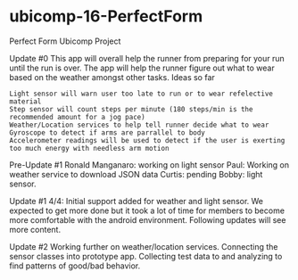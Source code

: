 # ubicomp-16-PerfectForm
Perfect Form Ubicomp Project

Update #0 This app will overall help the runner from preparing for your run until the run is over. The app will help the runner figure out what to wear based on the weather amongst other tasks. Ideas so far

    Light sensor will warn user too late to run or to wear refelective material
    Step sensor will count steps per minute (180 steps/min is the recommended amount for a jog pace)
    Weather/Location services to help tell runner decide what to wear
    Gyroscope to detect if arms are parrallel to body
    Accelerometer readings will be used to detect if the user is exerting too much energy with needless arm motion

Pre-Update #1 Ronald Manganaro: working on light sensor Paul: Working on weather service to download JSON data Curtis: pending Bobby: light sensor.

Update #1 4/4: Initial support added for weather and light sensor. We expected to get more done but it took a lot of time for members to become more comfortable with the android environment. Following updates will see more content.

Update #2 Working further on weather/location services. Connecting the sensor classes into prototype app. Collecting test data to and analyzing to find patterns of good/bad behavior. 
